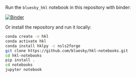 Run the `bluesky_hkl` notebook in this repository with binder:

[![Binder](https://mybinder.org/badge_logo.svg)](https://mybinder.org/v2/gh/bluesky/hkl-notebooks/main)

Or install the repository and run it locally:
```bash
conda create -n hkl
conda activate hkl
conda install hklpy -c nsls2forge
git clone https://github.com/bluesky/hkl-notebooks.git
cd hkl-notebooks
pip install .
cd notebooks
jupyter notebook
```